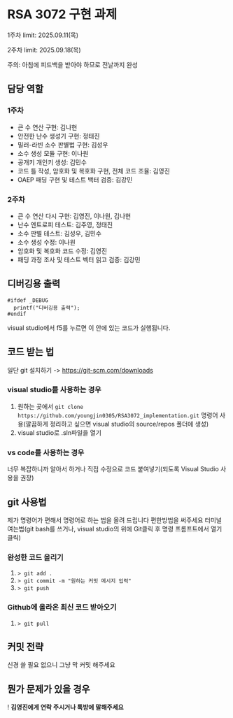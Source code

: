 # RSA 3072 구현 과제
<p>1주차 limit: 2025.09.11(목)</p>
<p>2주차 limit: 2025.09.18(목)</p>
<p>주의: 아침에 피드백을 받아야 하므로 전날까지 완성</p>

## 담당 역할
### 1주차
* 큰 수 연산 구현: 김나현
* 안전한 난수 생성기 구현: 정태진
* 밀러-라빈 소수 판별법 구현: 김성우
* 소수 생성 모듈 구현: 이나원
* 공개키 개인키 생성: 김민수
* 코드 틀 작성, 암호화 및 복호화 구현, 전체 코드 조율: 김영진
* OAEP 패딩 구현 및 테스트 백터 검증: 김강민
### 2주차
* 큰 수 연산 다시 구현: 김영진, 이나원, 김나현
* 난수 엔트로피 테스트: 김주영, 정태진
* 소수 판별 테스트: 김성우, 김민수
* 소수 생성 수정: 이나원
* 암호화 및 복호화 코드 수정: 김영진
* 패딩 과정 조사 및 테스트 벡터 읽고 검증: 김강민

## 디버깅용 출력
```
#ifdef _DEBUG
  printf("디버깅용 출력");
#endif
```
visual studio에서 f5를 누르면 이 안에 있는 코드가 실행됩니다.

## 코드 받는 법
일단 git 설치하기 -> https://git-scm.com/downloads
### visual studio를 사용하는 경우
1. 원하는 곳에서 `git clone https://github.com/youngjin0305/RSA3072_implementation.git` 명령어 사용(깔끔하게 정리하고 싶으면 visual studio의 source/repos 폴더에 생성)
2. visual studio로 .sln파일을 열기
### vs code를 사용하는 경우
너무 복잡하니까 알아서 하거나 직접 수정으로 코드 붙여넣기(되도록 Visual Studio 사용을 권장)

## git 사용법
제가 명령어가 편해서 명령어로 하는 법을 올려 드립니다 편한방법을 써주세요
터미널 여는법(git bash를 쓰거나, visual studio의 위에 Git클릭 후 명령 프롬프트에서 열기 클릭)
### 완성한 코드 올리기
1. `> git add .`
2. `> git commit -m "원하는 커밋 메시지 입력"`
3. `> git push`
### Github에 올라온 최신 코드 받아오기
1. `> git pull`

## 커밋 전략
신경 쓸 필요 없으니 그냥 막 커밋 해주세요

## 뭔가 문제가 있을 경우
! **김영진에게 연락 주시거나 톡방에 말해주세요**
